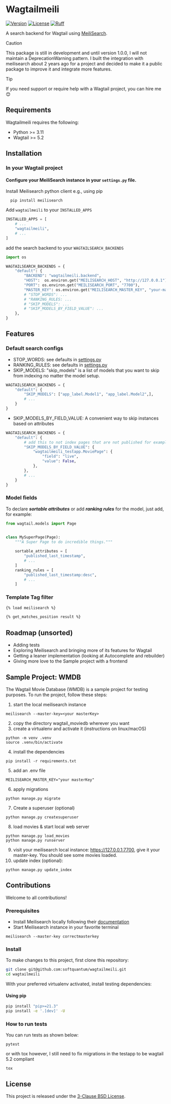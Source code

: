 # Wagtailmeili
[![Version](https://img.shields.io/pypi/v/wagtailmeili.svg?style=flat)](https://pypi.python.org/pypi/wagtailmeili/)
[![License](https://img.shields.io/badge/license-BSD-blue.svg?style=flat)](https://opensource.org/licenses/BSD-3-Clause)
[![Ruff](https://img.shields.io/endpoint?url=https://raw.githubusercontent.com/astral-sh/ruff/main/assets/badge/v2.json)](https://github.com/astral-sh/ruff)

A search backend for Wagtail using [MeiliSearch](https://github.com/meilisearch/MeiliSearch).

> [!CAUTION]
> This package is still in development and until version 1.0.0, I will not maintain a DeprecationWarning pattern.
> I built the integration with meilisearch about 2 years ago for a project and decided to make it a public package to improve it and integrate more features.

> [!TIP]  
> If you need support or require help with a Wagtail project, you can hire me 😊

## Requirements
Wagtailmeili requires the following:
- Python >= 3.11
- Wagtail >= 5.2

## Installation

### In your Wagtail project
#### Configure your MeiliSearch instance in your `settings.py` file.
Install Meilisearch python client e.g., using pip
```shell
  pip install meilisearch
```
Add `wagtailmeili` to your `INSTALLED_APPS`
```python
INSTALLED_APPS = [
    # ...
    "wagtailmeili",
    # ...
]
```
add the search backend to your `WAGTAILSEARCH_BACKENDS`
```python
import os

WAGTAILSEARCH_BACKENDS = {
    "default": {
        "BACKEND": "wagtailmeili.backend",
        "HOST":  os.environ.get("MEILISEARCH_HOST", "http://127.0.0.1"),
        "PORT": os.environ.get("MEILISEARCH_PORT", "7700"),
        "MASTER_KEY": os.environ.get("MEILISEARCH_MASTER_KEY", "your-master-key"),
        # "STOP_WORDS": ...
        # "RANKING_RULES: ...
        # "SKIP_MODELS": ...
        # "SKIP_MODELS_BY_FIELD_VALUE": ...
    },
}
```
## Features
### Default search configs
* STOP_WORDS: see defaults in [settings.py](src/wagtailmeili/settings.py)
* RANKING_RULES: see defaults in [settings.py](src/wagtailmeili/settings.py)
* SKIP_MODELS: "skip_models" is a list of models that you want to skip from indexing no matter the model setup.
```python
WAGTAILSEARCH_BACKENDS = {
    "default": {
        "SKIP_MODELS": ["app_label.Model1", "app_label.Model2",],
        # ...
    }
}
```
* SKIP_MODELS_BY_FIELD_VALUE: A convenient way to skip instances based on attributes
```python
WAGTAILSEARCH_BACKENDS = {
    "default": {
        # add this to not index pages that are not published for example
        "SKIP_MODELS_BY_FIELD_VALUE": {
            "wagtailmeili_testapp.MoviePage": {
                "field": "live",
                "value": False,
            },
        },
        # ...
    }
}
```

### Model fields

To declare **_sortable attributes_** or add **_ranking rules_** for the model, just add, for example:
```python
from wagtail.models import Page


class MySuperPage(Page):
    """A Super Page to do incredible things."""
    
    sortable_attributes = [
        "published_last_timestamp", 
        # ...
    ]
    ranking_rules = [
        "published_last_timestamp:desc",
        # ...
    ]
```

### Template Tag filter
```html
{% load meilisearch %}

{% get_matches_position result %}
```

## Roadmap (unsorted)
- Adding tests
- Exploring Meilisearch and bringing more of its features for Wagtail
- Getting a leaner implementation (looking at Autocomplete and rebuilder)
- Giving more love to the Sample project with a frontend

## Sample Project: WMDB
The Wagtail Movie Database (WMDB) is a sample project for testing purposes. To run the project, follow these steps:
1. start the local meilisearch instance
```shell
meilisearch --master-key=<your masterKey>
```
2. copy the directory wagtail_moviedb wherever you want
3. create a virtualenv and activate it (instructions on linux/macOS)
```shell
python -m venv .venv
source .venv/bin/activate
```
4. install the dependencies
```shell
pip install -r requirements.txt
```
5. add an .env file
```dotenv
MEILISEARCH_MASTER_KEY="your masterKey"
```
6. apply migrations
```shell
python manage.py migrate
```
7. Create a superuser (optional)
```shell
python manage.py createsuperuser
```
8. load movies & start local web server
```shell
python manage.py load_movies
python manage.py runserver
```
9. visit your meilisearch local instance: https://127.0.0.1:7700, give it your master-key.  You should see some movies loaded.
10. update index (optional):
```shell
python manage.py update_index
```

## Contributions
Welcome to all contributions!

### Prerequisites
- Install Meilisearch locally following their [documentation](https://www.meilisearch.com/docs/learn/self_hosted/install_meilisearch_locally)
- Start Meilisearch instance in your favorite terminal

```shell
meilisearch --master-key correctmasterkey
```

### Install
To make changes to this project, first clone this repository:

```sh
git clone git@github.com:softquantum/wagtailmeili.git
cd wagtailmeili
```

With your preferred virtualenv activated, install testing dependencies:
#### Using pip

```sh
pip install "pip>=21.3"
pip install -e '.[dev]' -U
```
### How to run tests

You can run tests as shown below:
```shell
pytest 
```
or with tox however, I still need to fix migrations in the testapp to be wagtail 5.2 compliant
```
tox
```

## License
This project is released under the [3-Clause BSD License](LICENSE).
